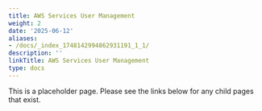 ```yaml
---
title: AWS Services User Management
weight: 2
date: '2025-06-12'
aliases:
- /docs/_index_1748142994862931191_1_1/
description: ''
linkTitle: AWS Services User Management
type: docs
---
```


This is a placeholder page. Please see the links below for any child pages that exist.
